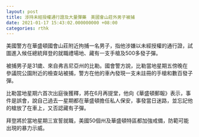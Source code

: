 ```yaml
---
layout: post
title: 涉持未經授權通行證及大量彈藥　美國會山莊外男子被捕
date: 2021-01-17 15:43:02.000000000 +08:00
categories: rthk
---
```


美國警方在華盛頓國會山莊附近拘捕一名男子，指他涉嫌以未經授權的通行證，試圖進入候任總統拜登的就職禮場地、藏有一支手槍及500多發子彈。

被捕男子是31歲、來自弗吉尼亞州的比勒。國會警方說，比勒當地星期五傍晚在參議院公園附近的檢查站被捕，警方在他的車內發現一支未註冊的手槍和數百發子彈。

比勒當地星期六首次出庭後獲釋，將在6月再提堂，他向《華盛頓郵報》表示，事件是誤會，說自己過去一星期都在華盛頓擔任私人保安，事發當日迷路，並忘記他的槍放了在車上，又否認藏有子彈。

拜登將於當地星期三宣誓就職，美國50個州及華盛頓特區都加強戒備，防範可能出現的暴力示威。
